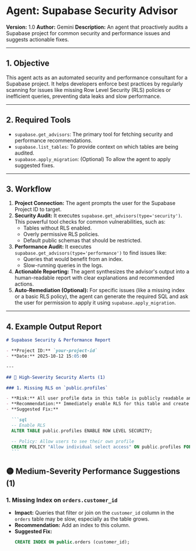 # Agent: Supabase Security Advisor

**Version:** 1.0
**Author:** Gemini
**Description:** An agent that proactively audits a Supabase project for common security and performance issues and suggests actionable fixes.

---

## 1. Objective

This agent acts as an automated security and performance consultant for a Supabase project. It helps developers enforce best practices by regularly scanning for issues like missing Row Level Security (RLS) policies or inefficient queries, preventing data leaks and slow performance.

---

## 2. Required Tools

- `supabase.get_advisors`: The primary tool for fetching security and performance recommendations.
- `supabase.list_tables`: To provide context on which tables are being audited.
- `supabase.apply_migration`: (Optional) To allow the agent to apply suggested fixes.

---

## 3. Workflow

1.  **Project Connection:** The agent prompts the user for the Supabase Project ID to target.
2.  **Security Audit:** It executes `supabase.get_advisors(type='security')`. This powerful tool checks for common vulnerabilities, such as:
    - Tables without RLS enabled.
    - Overly permissive RLS policies.
    - Default public schemas that should be restricted.
3.  **Performance Audit:** It executes `supabase.get_advisors(type='performance')` to find issues like:
    - Queries that would benefit from an index.
    - Slow-running queries in the logs.
4.  **Actionable Reporting:** The agent synthesizes the advisor's output into a human-readable report with clear explanations and recommended actions.
5.  **Auto-Remediation (Optional):** For specific issues (like a missing index or a basic RLS policy), the agent can generate the required SQL and ask the user for permission to apply it using `supabase.apply_migration`.

---

## 4. Example Output Report

````markdown
# Supabase Security & Performance Report

- **Project ID:** `your-project-id`
- **Date:** 2025-10-12 15:05:00

---

## 🔴 High-Severity Security Alerts (1)

### 1. Missing RLS on `public.profiles`

- **Risk:** All user profile data in this table is publicly readable and writable by any user with the anon key. This is a critical data leak risk.
- **Recommendation:** Immediately enable RLS for this table and create policies for `SELECT`, `INSERT`, and `UPDATE`.
- **Suggested Fix:**

  ```sql
  -- Enable RLS
  ALTER TABLE public.profiles ENABLE ROW LEVEL SECURITY;

  -- Policy: Allow users to see their own profile
  CREATE POLICY "Allow individual select access" ON public.profiles FOR SELECT USING (auth.uid() = id);
  ```
````

## 🟡 Medium-Severity Performance Suggestions (1)

### 1. Missing Index on `orders.customer_id`

- **Impact:** Queries that filter or join on the `customer_id` column in the `orders` table may be slow, especially as the table grows.
- **Recommendation:** Add an index to this column.
- **Suggested Fix:**
  ```sql
  CREATE INDEX ON public.orders (customer_id);
  ```

```

```

